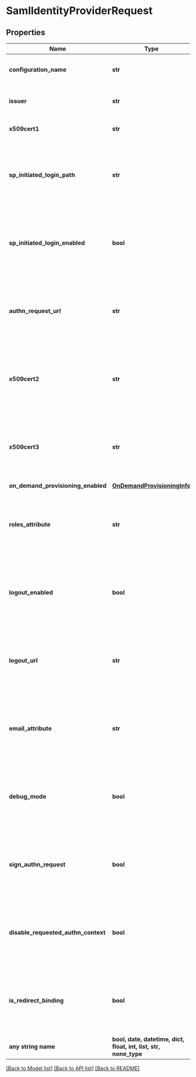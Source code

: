 # SamlIdentityProviderRequest


## Properties
Name | Type | Description | Notes
------------ | ------------- | ------------- | -------------
**configuration_name** | **str** | Name of the SSO policy or another name used to describe the policy internally. | 
**issuer** | **str** | The unique URL assigned to the organization by the SAML Identity Provider. | 
**x509cert1** | **str** | The certificate is used to verify the signature in SAML assertions. | 
**sp_initiated_login_path** | **str** | This property has been deprecated and is no longer used. | [optional]  if omitted the server will use the default value of ""
**sp_initiated_login_enabled** | **bool** | True if Sumo Logic redirects users to your identity provider with a SAML AuthnRequest when signing in. | [optional]  if omitted the server will use the default value of False
**authn_request_url** | **str** | The URL that the identity provider has assigned for Sumo Logic to submit SAML authentication requests to the identity provider. | [optional]  if omitted the server will use the default value of ""
**x509cert2** | **str** | The backup certificate used to verify the signature in SAML assertions when x509cert1 expires. | [optional]  if omitted the server will use the default value of ""
**x509cert3** | **str** | The backup certificate used to verify the signature in SAML assertions when x509cert1 expires and x509cert2 is empty. | [optional]  if omitted the server will use the default value of ""
**on_demand_provisioning_enabled** | [**OnDemandProvisioningInfo**](OnDemandProvisioningInfo.md) |  | [optional] 
**roles_attribute** | **str** | The role that Sumo Logic will assign to users when they sign in. | [optional]  if omitted the server will use the default value of ""
**logout_enabled** | **bool** | True if users are redirected to a URL after signing out of Sumo Logic. | [optional]  if omitted the server will use the default value of False
**logout_url** | **str** | The URL that users will be redirected to after signing out of Sumo Logic. | [optional]  if omitted the server will use the default value of ""
**email_attribute** | **str** | The email address of the new user account. | [optional]  if omitted the server will use the default value of ""
**debug_mode** | **bool** | True if additional details are included when a user fails to sign in. | [optional]  if omitted the server will use the default value of False
**sign_authn_request** | **bool** | True if Sumo Logic will send signed Authn requests to the identity provider. | [optional]  if omitted the server will use the default value of False
**disable_requested_authn_context** | **bool** | True if Sumo Logic will include the RequestedAuthnContext element of the SAML AuthnRequests it sends to the identity provider. | [optional]  if omitted the server will use the default value of False
**is_redirect_binding** | **bool** | True if the SAML binding is of HTTP Redirect type. | [optional]  if omitted the server will use the default value of False
**any string name** | **bool, date, datetime, dict, float, int, list, str, none_type** | any string name can be used but the value must be the correct type | [optional]

[[Back to Model list]](../README.md#documentation-for-models) [[Back to API list]](../README.md#documentation-for-api-endpoints) [[Back to README]](../README.md)



